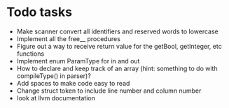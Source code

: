 # Todo tasks
- Make scanner convert all identifiers and reserved words to lowercase
- Implement all the free__ procedures
- Figure out a way to receive return value for the getBool, getInteger, etc functions
- Implement enum ParamType for in and out
- How to declare and keep track of an array (hint: something to do with compileType() in parser)?
- Add spaces to make code easy to read
- Change struct token to include line number and column number
- look at llvm documentation